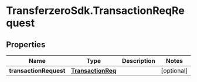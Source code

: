 # TransferzeroSdk.TransactionReqRequest

## Properties
Name | Type | Description | Notes
------------ | ------------- | ------------- | -------------
**transactionRequest** | [**TransactionReq**](TransactionReq.md) |  | [optional] 


